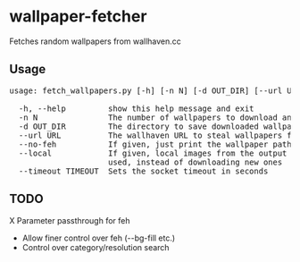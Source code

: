 # wallpaper-fetcher
Fetches random wallpapers from wallhaven.cc

## Usage
<pre>usage: fetch_wallpapers.py [-h] [-n N] [-d OUT_DIR] [--url URL] [--no-feh] [--local] [--timeout TIMEOUT]

  -h, --help         show this help message and exit
  -n N               The number of wallpapers to download and set
  -d OUT_DIR         The directory to save downloaded wallpapers to
  --url URL          The wallhaven URL to steal wallpapers from
  --no-feh           If given, just print the wallpaper paths, otherwise call feh with --bg-fill. If feh is not installed, then this is assumed to be true
  --local            If given, local images from the output directory are
                     used, instead of downloading new ones
  --timeout TIMEOUT  Sets the socket timeout in seconds</pre>
  
## TODO
X Parameter passthrough for feh
- Allow finer control over feh (--bg-fill etc.)
- Control over category/resolution search
